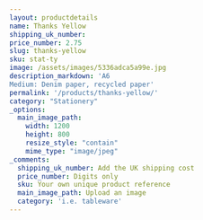 ```yaml
---
layout: productdetails
name: Thanks Yellow
shipping_uk_number: 
price_number: 2.75
slug: thanks-yellow
sku: stat-ty
image: /assets/images/5336adca5a99e.jpg
description_markdown: 'A6
Medium: Denim paper, recycled paper'
permalink: '/products/thanks-yellow/'
category: "Stationery"
_options:
  main_image_path:
    width: 1200
    height: 800
    resize_style: "contain"
    mime_type: "image/jpeg"
_comments:
  shipping_uk_number: Add the UK shipping cost
  price_number: Digits only
  sku: Your own unique product reference
  main_image_path: Upload an image
  category: 'i.e. tableware'
---
```

